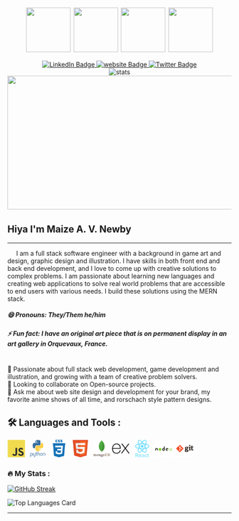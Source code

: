 
 <h1 align="center">
   <img src="https://media.giphy.com/media/xTiTnxpQ3ghPiB2Hp6/giphy.gif" margin="0" align="center" width="100px" height="100"/>
   <img src="https://media.giphy.com/media/xTiTnxpQ3ghPiB2Hp6/giphy.gif" margin="0" align="center" width="100px" height="100"/>
   <img src="https://media.giphy.com/media/xTiTnxpQ3ghPiB2Hp6/giphy.gif" margin="0" align="center" width="100px" height="100"/>
   <img src="https://media.giphy.com/media/xTiTnxpQ3ghPiB2Hp6/giphy.gif" margin="0" align="center" width="100px" height="100"/>
   
 </h1>



<div id="badges" align="center">
  <a href="https://www.linkedin.com/in/maize-newby-860363195/">
    <img src="https://img.shields.io/badge/LinkedIn-blue?style=for-the-badge&logo=linkedin&logoColor=white" alt="LinkedIn Badge"/>
  </a>
  <a href="https://maizeavnewby.netlify.app/">
    <img src="https://img.shields.io/badge/Website-red?style=for-the-badge&logo=youtube&logoColor=white" alt="website Badge"/>
  </a>
  <a href="https://twitter.com/amaizink2022">
    <img src="https://img.shields.io/badge/Twitter-blue?style=for-the-badge&logo=twitter&logoColor=white" alt="Twitter Badge"/>
  </a>
</div>
<div id="badges" align="center">
<img src="https://komarev.com/ghpvc/?username=manewby&style=flat-square&color=blue" alt="stats"/>
</div>
<div align="center">
  <img src="https://media.giphy.com/media/1BfRG8cK5SPOer97aK/giphy.gif" width="600" height="300"/>
</div>


<!--
<div style="width:50%;height:0;padding-bottom:56%;position:relative;"><iframe src="https://giphy.com/embed/lnfzT3k8g7wpG" width="50%" height="50%" style="position:absolute" frameBorder="0" class="giphy-embed" allowFullScreen></iframe></div>
#<p><a href="https://giphy.com/gifs/animation-motion-graphics-purple-lnfzT3k8g7wpG">via GIPHY</a></p>
 -->
## Hiya I'm Maize A. V. Newby
 ____________________________________________________________________________________________________
  &nbsp;&nbsp;&nbsp;&nbsp;&nbsp;I am a full stack software engineer with a background in game art and design, graphic design and illustration. I have skills in both front end and back end development, and I love to come up with creative solutions to complex problems. I am passionate about learning new languages and creating web applications to solve real world problems that are accessible to end users with various needs. I build these solutions using the MERN stack.
 
 
##### 😄 Pronouns: They/Them he/him
##### ⚡ Fun fact: I have an original art piece that is on permanent display in an art gallery in Orquevaux, France.
<br>🌱 Passionate about full stack web development, game development and illustration, and growing with a team of creative problem solvers.
<br>👯 Looking to collaborate on Open-source projects.
<br>💬 Ask me about web site design and development for your brand, my favorite anime shows of all time, and rorschach style pattern designs.


## :hammer_and_wrench: Languages and Tools :
<div>
    <img src="https://github.com/devicons/devicon/blob/master/icons/javascript/javascript-original.svg" title="JavaScript" alt="JavaScript" width="40" height="40"/>&nbsp;
  <img src="https://github.com/devicons/devicon/blob/master/icons/python/python-original-wordmark.svg" title="python" alt="Java" width="40" height="40"/>&nbsp;
  <img src="https://github.com/devicons/devicon/blob/master/icons/css3/css3-plain-wordmark.svg"  title="CSS3" alt="CSS" width="40" height="40"/>&nbsp;
  <img src="https://github.com/devicons/devicon/blob/master/icons/html5/html5-original.svg" title="HTML5" alt="HTML" width="40" height="40"/>&nbsp;
   <img src="https://github.com/devicons/devicon/blob/master/icons/mongodb/mongodb-original-wordmark.svg" title="mongodb" **alt="mongodb" width="40" height="40"/>
  <img src="https://github.com/devicons/devicon/blob/master/icons/express/express-original.svg" title="express"  alt="express" width="40" height="40"/>&nbsp;
   <img src="https://github.com/devicons/devicon/blob/master/icons/react/react-original-wordmark.svg" title="React" alt="React" width="40" height="40"/>&nbsp;
  <img src="https://github.com/devicons/devicon/blob/master/icons/nodejs/nodejs-original-wordmark.svg" title="NodeJS" alt="NodeJS" width="40" height="40"/>&nbsp;
  <img src="https://github.com/devicons/devicon/blob/master/icons/git/git-original-wordmark.svg" title="Git" **alt="Git" width="40" height="40"/>
</div>

### :fire: My Stats :

[![GitHub Streak](http://github-readme-streak-stats.herokuapp.com?user=manewby&theme=dark&background=000000)](https://git.io/streak-stats)

![Top Languages Card](https://github-readme-stats.vercel.app/api/top-langs/?username=manewby&layout=compact)

---
<!--
**MANewby/MANewby** is a ✨ _special_ ✨ repository because its `README.md` (this file) appears on your GitHub profile.

Here are some ideas to get you started:

- 🔭 I’m currently working on ...
- 🌱 I’m currently learning ...
- 👯 I’m looking to collaborate on ...
- 🤔 I’m looking for help with ...
- 💬 Ask me about ...
- 📫 How to reach me: ...
- 😄 Pronouns: ...
- ⚡ Fun fact: ...
---

### :hammer_and_wrench: Languages and Tools :
